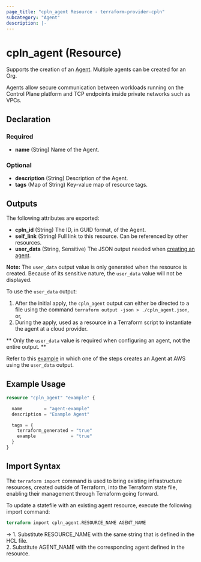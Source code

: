 ```yaml
---
page_title: "cpln_agent Resource - terraform-provider-cpln"
subcategory: "Agent"
description: |-
---
```


# cpln_agent (Resource)

Supports the creation of an [Agent](https://docs.controlplane.com/reference/agent). Multiple agents can be created for an Org.

Agents allow secure communication between workloads running on the Control Plane platform and TCP endpoints inside private networks such as VPCs.

## Declaration

### Required

- **name** (String) Name of the Agent.

### Optional

- **description** (String) Description of the Agent.
- **tags** (Map of String) Key-value map of resource tags.

## Outputs

The following attributes are exported:

- **cpln_id** (String) The ID, in GUID format, of the Agent.
- **self_link** (String) Full link to this resource. Can be referenced by other resources.
- **user_data** (String, Sensitive) The JSON output needed when [creating an agent](https://docs.controlplane.com/guides/agent).

**Note:** The `user_data` output value is only generated when the resource is created. Because of its sensitive nature, the `user_data` value will not be displayed.

To use the `user_data` output:

1. After the initial apply, the `cpln_agent` output can either be directed to a file using the command `terraform output -json > ./cpln_agent.json`, or,
2. During the apply, used as a resource in a Terraform script to instantiate the agent at a cloud provider.

** Only the `user_data` value is required when configuring an agent, not the entire output. **

Refer to this [example](https://github.com/controlplane-com/examples/blob/main/terraform/poc/example-postgres/main.tf) in which
one of the steps creates an Agent at AWS using the `user_data` output.

## Example Usage

```terraform
resource "cpln_agent" "example" {

  name        = "agent-example"
  description = "Example Agent"

  tags = {
    terraform_generated = "true"
    example             = "true"
  }
}
```

## Import Syntax

The `terraform import` command is used to bring existing infrastructure resources, created outside of Terraform, into the Terraform state file, enabling their management through Terraform going forward.

To update a statefile with an existing agent resource, execute the following import command:

```terraform
terraform import cpln_agent.RESOURCE_NAME AGENT_NAME
```

-> 1. Substitute RESOURCE_NAME with the same string that is defined in the HCL file.<br/>2. Substitute AGENT_NAME with the corresponding agent defined in the resource.
